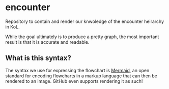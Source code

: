 # encounter

Repository to contain and render our knwoledge of the encounter heirarchy in KoL.

While the goal ultimately is to produce a pretty graph, the most important result is that it is accurate and readable.

## What is this syntax?

The syntax we use for expressing the flowchart is [Mermaid](https://mermaid.js.org), an open standard for encoding flowcharts in a markup language that can then be rendered to an image. GitHub even supports rendering it as such!

